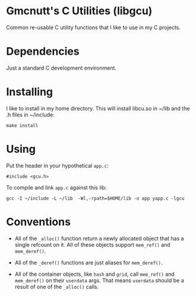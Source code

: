 # Gmcnutt's C Utilities (libgcu)

Common re-usable C utility functions that I like to use in my C projects.

# Dependencies

Just a standard C development environment.

# Installing

I like to install in my home directory. This will install libcu.so in
~/lib and the .h files in ~/include:

```make install```

# Using

Put the header in your hypothetical `app.c`:

`#include <gcu.h>`

To compile and link `app.c` against this lib:

```gcc -I ~/include -L ~/lib  -Wl,-rpath=$HOME/lib -o app yapp.c -lgcu```

# Conventions

* All of the `_alloc()` function return a newly allocated object that has a
single refcount on it. All of these objects support `mem_ref()` and
`mem_deref()`.

* All of the `_deref()` functions are just aliases for `mem_deref()`.

* All of the container objects, like `hash` and `grid`, call `mem_ref()` and
`mem_deref()` on their `userdata` args. That means `userdata` should be a
result of one of the `_alloc()` calls.

